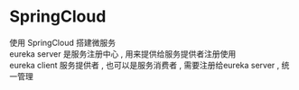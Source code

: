 # SpringCloud
使用 SpringCloud 搭建微服务  
eureka server 是服务注册中心 , 用来提供给服务提供者注册使用  
eureka client 服务提供者 , 也可以是服务消费者 , 需要注册给eureka server , 统一管理
